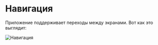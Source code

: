 # Навигация

Приложение поддерживает переходы между экранами. Вот как это выглядит:

![Навигация](https://via.placeholder.com/800x400 "Пример навигации")
